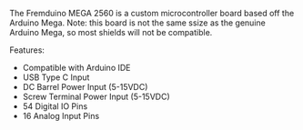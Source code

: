 The Fremduino MEGA 2560 is a custom microcontroller board based off the Arduino Mega.  Note: this board is not the same ssize as the genuine Arduino Mega, so most shields will not be compatible.

Features:
- Compatible with Arduino IDE
- USB Type C Input
- DC Barrel Power Input (5-15VDC)
- Screw Terminal Power Input (5-15VDC)
- 54 Digital IO Pins
- 16 Analog Input Pins
